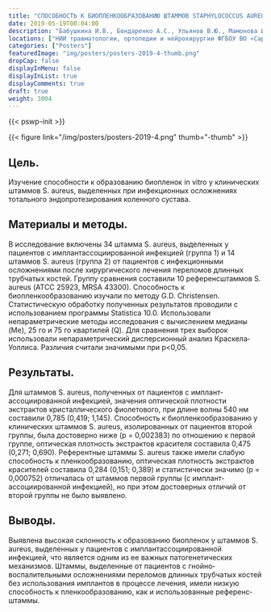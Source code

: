 ```yaml
---
title: "СПОСОБНОСТЬ К БИОПЛЕНКООБРАЗОВАНИЮ ШТАММОВ STAPHYLOCOCCUS AUREUS, ВЫДЕЛЕННЫХ ПРИ ПАРАИМПЛАНТАРНОЙ ИНФЕКЦИИ"
date: 2019-05-19T00:04:00
description: "Бабушкина И.В., Бондаренко А.С., Ульянов В.Ю., Мамонова И.А."
locations: ["НИИ травматологии, ортопедии и нейрохирургии ФГБОУ ВО «Саратовский ГМУ им. В.И. Разумовского» Минздрава России, Саратов, Россия"]
categories: ["Posters"]
featuredImage: "img/posters/posters-2019-4-thumb.png"
dropCap: false
displayInMenu: false
displayInList: true
displayComments: true
draft: true
weight: 3004
---
```



{{< pswp-init >}}

{{< figure link="/img/posters/posters-2019-4.png" thumb="-thumb" >}}


## Цель. 

Изучение способности к образованию биопленок in vitro у клинических штаммов S. aureus, выделенных при инфекционных осложнениях тотального эндопротезирования коленного сустава. 

## Материалы и методы. 

В исследование включены 34 штамма S. aureus, выделенных у пациентов с имплант­ассоциированной инфекцией (группа 1) и 14 штаммов S. aureus (группа 2) от пациентов с инфекционными осложнениями после хирургического лечения переломов  длинных трубчатых костей. Группу сравнения составили 10 референс­штаммов S. aureus (АТСС 25923, MRSA 43300). Способность к биопленкообразованию изучали по методу G.D. Christensen. Статистическую обработку полученных результатов проводили с использованием программы Statistica 10.0. Использовали непараметрические методы исследования с вычислением медианы (Me), 25 го и 75 го квартилей (Q). Для сравнения трех выборок использовали непараметрический дисперсионный анализ Краскела­Уоллиса. Различия считали значимыми при p<0,05. 

## Результаты. 

Для штаммов S. aureus, полученных от пациентов с имплант­ассоциированной инфекцией, значения оптической плотности экстрактов кристаллического фиолетового, при длине волны 540 нм составили 0,785 (0,419; 1,145). Способность к биоплeнкообразованию у клинических штаммов S. aureus, изолированных от пациентов второй группы, была достоверно ниже (р = 0,002383) по отношению к первой группе, оптическая плотность экстрактов красителя составила 0,475 (0,271; 0,690). Референтные штаммы S. aureus также имели слабую способность к пленкообразованию, оптическая плотность экстрактов красителей составила 0,284 (0,151; 0,389) и статистически значимо (р = 0,000752) отличалась от штаммов первой группы (с имплант­ассоциированной инфекцией), но при этом достоверных отличий от второй группы не было выявлено. 

## Выводы. 

Выявлена высокая склонность к образованию биопленок у штаммов S. aureus, выделенных у пациентов с имплант­ассоциированной инфекцией, что является одним из ее важных патогенетических механизмов. Штаммы, выделенные от пациентов с гнойно­воспалительными осложнениями переломов длинных трубчатых костей без использования имплантов в процессе лечения, имели низкую способность к пленкообразованию, как и использованные референс­штаммы. 

